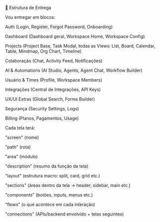 📂 Estrutura de Entrega

Vou entregar em blocos:

Auth (Login, Register, Forgot Password, Onboarding)

Dashboard (Dashboard geral, Workspace Home, Workspace Config)

Projects (Project Base, Task Modal, todas as Views: List, Board, Calendar, Table, Mindmap, Org Chart, Timeline)

Colaboração (Chat, Activity Feed, Notificações)

AI & Automations (AI Studio, Agents, Agent Chat, Workflow Builder)

Usuário & Times (Profile, Workspace Members)

Integrações (Central de Integrações, API Keys)

UX/UI Extras (Global Search, Forms Builder)

Segurança (Security Settings, Logs)

Billing (Planos, Pagamentos, Usage)

Cada tela terá:

"screen" (nome)

"path" (rota)

"area" (módulo)

"description" (resumo da função da tela)

"layout" (estrutura macro: split, card, grid etc.)

"sections" (áreas dentro da tela → header, sidebar, main etc.)

"components" (botões, inputs, menus etc.)

"flows" (o que acontece em cada interação)

"connections" (APIs/backend envolvido + telas seguintes)
